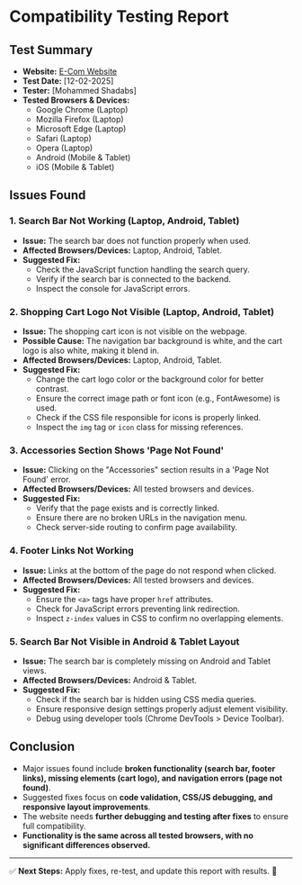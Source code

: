 # Compatibility Testing Report

## Test Summary
- **Website:** [E-Com Website](#)
- **Test Date:** [12-02-2025]
- **Tester:** [Mohammed Shadabs]
- **Tested Browsers & Devices:**
  - Google Chrome (Laptop)
  - Mozilla Firefox (Laptop)
  - Microsoft Edge (Laptop)
  - Safari (Laptop)
  - Opera (Laptop)
  - Android (Mobile & Tablet)
  - iOS (Mobile & Tablet)

## **Issues Found**
### **1. Search Bar Not Working (Laptop, Android, Tablet)**
- **Issue:** The search bar does not function properly when used.
- **Affected Browsers/Devices:** Laptop, Android, Tablet.
- **Suggested Fix:**
  - Check the JavaScript function handling the search query.
  - Verify if the search bar is connected to the backend.
  - Inspect the console for JavaScript errors.

### **2. Shopping Cart Logo Not Visible (Laptop, Android, Tablet)**
- **Issue:** The shopping cart icon is not visible on the webpage.
- **Possible Cause:** The navigation bar background is white, and the cart logo is also white, making it blend in.
- **Affected Browsers/Devices:** Laptop, Android, Tablet.
- **Suggested Fix:**
  - Change the cart logo color or the background color for better contrast.
  - Ensure the correct image path or font icon (e.g., FontAwesome) is used.
  - Check if the CSS file responsible for icons is properly linked.
  - Inspect the `img` tag or `icon` class for missing references.

### **3. Accessories Section Shows 'Page Not Found'**
- **Issue:** Clicking on the "Accessories" section results in a 'Page Not Found' error.
- **Affected Browsers/Devices:** All tested browsers and devices.
- **Suggested Fix:**
  - Verify that the page exists and is correctly linked.
  - Ensure there are no broken URLs in the navigation menu.
  - Check server-side routing to confirm page availability.

### **4. Footer Links Not Working**
- **Issue:** Links at the bottom of the page do not respond when clicked.
- **Affected Browsers/Devices:** All tested browsers and devices.
- **Suggested Fix:**
  - Ensure the `<a>` tags have proper `href` attributes.
  - Check for JavaScript errors preventing link redirection.
  - Inspect `z-index` values in CSS to confirm no overlapping elements.

### **5. Search Bar Not Visible in Android & Tablet Layout**
- **Issue:** The search bar is completely missing on Android and Tablet views.
- **Affected Browsers/Devices:** Android & Tablet.
- **Suggested Fix:**
  - Check if the search bar is hidden using CSS media queries.
  - Ensure responsive design settings properly adjust element visibility.
  - Debug using developer tools (Chrome DevTools > Device Toolbar).

## **Conclusion**
- Major issues found include **broken functionality (search bar, footer links), missing elements (cart logo), and navigation errors (page not found)**.
- Suggested fixes focus on **code validation, CSS/JS debugging, and responsive layout improvements**.
- The website needs **further debugging and testing after fixes** to ensure full compatibility.
- **Functionality is the same across all tested browsers, with no significant differences observed.**

---
✅ **Next Steps:** Apply fixes, re-test, and update this report with results. 🚀
